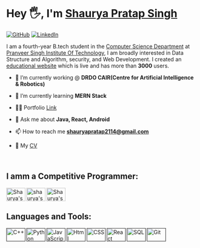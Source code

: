 # Hey 🖐, I'm [Shaurya Pratap Singh](https://shaurya010.github.io/ShauryaPratap.dev/index.html)

[![GitHub](https://img.shields.io/badge/GitHub-%40shaurya010-239a3b.svg)](https://github.com/shaurya010)
[![LinkedIn](https://img.shields.io/badge/LinkedIn-Shaurya_Pratap_Singh-0c66c3.svg)]((https://www.linkedin.com/in/shaurya-pratap-singh-13978020b/))

I am a fourth-year B.tech student in the <a href='https://www.psit.ac.in/academics/eb/computer-science-and-engineering' target="_blank">Computer Science Department</a> at
  <a href='https://www.psit.ac.in/' target="_blank">Pranveer Singh Institute Of Technology</a>, I am broadly
  interested in Data Structure and Algorithm, security, and Web Development. I created an <a href="https://shaurya010.github.io/Take_You_Online/" target="_blank" alt="website">educational website</a> which is live and has more than <strong>3000</strong> users.
  <br>

- 🔭 I’m currently working @ **DRDO CAIR(Centre for Artificial Intelligence & Robotics)**

- 🌱 I’m currently learning **MERN Stack**

- 👨‍💻 Portfolio <a href="https://shaurya010.github.io/ShauryaPratap.dev/index.html">Link</a>

- 💬 Ask me about **Java, React, Android**

- 📫 How to reach me **shauryapratap2114@gmail.com**

- 📄 My <a href="https://drive.google.com/file/d/1o8aLPMPAclQunj1qATZh9Km_a-B6gsyU/view">CV</a>
 
</br>

## I amm a Competitive Programmer:

 [ <img align="left" alt="Shaurya's HackerRank" height="35px" width="50px" src="https://upload.wikimedia.org/wikipedia/commons/thumb/4/40/HackerRank_Icon-1000px.png/480px-HackerRank_Icon-1000px.png"/>](https://www.hackerrank.com/profile/2001641540049_DS)

 [ <img align="left" alt="shaurya's GFG" height="35px" width="50px"
     src="https://img.icons8.com/color/452/GeeksforGeeks.png" />](https://auth.geeksforgeeks.org/user/shaurya010)

 [ <img align="left" alt="Shaurya's Leet Code" height="35px" width="50px" src="https://upload.wikimedia.org/wikipedia/commons/1/19/LeetCode_logo_black.png" />](https://leetcode.com/shaurya123456/)

<br>
<br>


## Languages and Tools:

 [<img align="left" alt="C++" height="35px" width="50px" src="https://w7.pngwing.com/pngs/46/626/png-transparent-c-logo-the-c-programming-language-computer-icons-computer-programming-source-code-programming-miscellaneous-template-blue.png"/>]()
 
[<img align="left" alt="Python" height="35px" width="50px" src="https://upload.wikimedia.org/wikipedia/commons/thumb/c/c3/Python-logo-notext.svg/1869px-Python-logo-notext.svg.png"/>]()
  
 [<img align="left" alt="JavaScript" height="35px" width="50px" src="https://imagedelivery.net/5MYSbk45M80qAwecrlKzdQ/38a9cafe-c53e-47f2-f431-428120462000/public"/>]()

 [<img align="left" alt="Html" height="35px" width="50px" src="https://upload.wikimedia.org/wikipedia/commons/thumb/6/61/HTML5_logo_and_wordmark.svg/512px-HTML5_logo_and_wordmark.svg.png"/>]()

 [<img align="left" alt="CSS" height="35px" width="50px" src="https://cdn.pixabay.com/photo/2017/08/05/11/16/logo-2582747_1280.png"/>]()
 
 [<img align="left" alt="React" height="35px" width="50px" src="https://w7.pngwing.com/pngs/403/269/png-transparent-react-react-native-logos-brands-in-colors-icon-thumbnail.png"/>]()
 
 [ <img align="left" alt="SQL" height="35px" width="50px" src="https://upload.wikimedia.org/wikipedia/commons/8/87/Sql_data_base_with_logo.png"/>]()

 [<img align="left" alt="Git" height="35px" width="50px" src="https://e7.pngegg.com/pngimages/713/558/png-clipart-computer-icons-pro-git-github-logo-text-logo-thumbnail.png"/>]()
 




 





